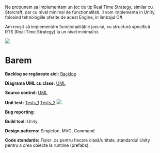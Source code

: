 Ne propunem sa implementam un joc de tip Real Time Strategy, similar cu Starcraft, dar cu nivel minimal de functionalitati.
Il vom implementa in Unity, folosind tehnologiile oferite de acest Engine, in limbajul C#.

Am reușit să implementăm funcționalitățile jocului, cu structură specifică RTS (Real Time Strategy) la un nivel minimalist. 

<img src="https://i.imgur.com/r3EjB83.png">

<h1> Barem </h1>

<b>Backlog se regăsește aici:</b> <a href="https://github.com/andreidanstanescu/RTS/projects">Backlog</a>

<b>Diagrama UML cu clase:</b> <a href="https://github.com/andreidanstanescu/RTS/blob/main/diagUML_class.jpg">UML</a>

<b>Source control:</b> <a href="https://github.com/andreidanstanescu/RTS/commits/main">UML</a>

<b>Unit test:</b> <a href="https://github.com/andreidanstanescu/RTS/tree/main/BetarStarcraft/Assets/RTS/Tests_RTS">Tests_1</a>
<a href="https://github.com/andreidanstanescu/RTS/tree/main/BetarStarcraft/Assets/Tests">Tests_2</a>
<img src="https://i.imgur.com/wy6jP4p.png">

<b>Bug reporting:</b> <a href="https://github.com/andreidanstanescu/RTS/issues"></a>

<b>Build tool:</b> Unity

<b>Design patterns:</b> Singleton, MVC, Command

<b>Code standards:</b> Fișier .cs pentru fiecare clasă/unitate, standardul Unity pentru a crea obiecte la runtime (prefabs).






